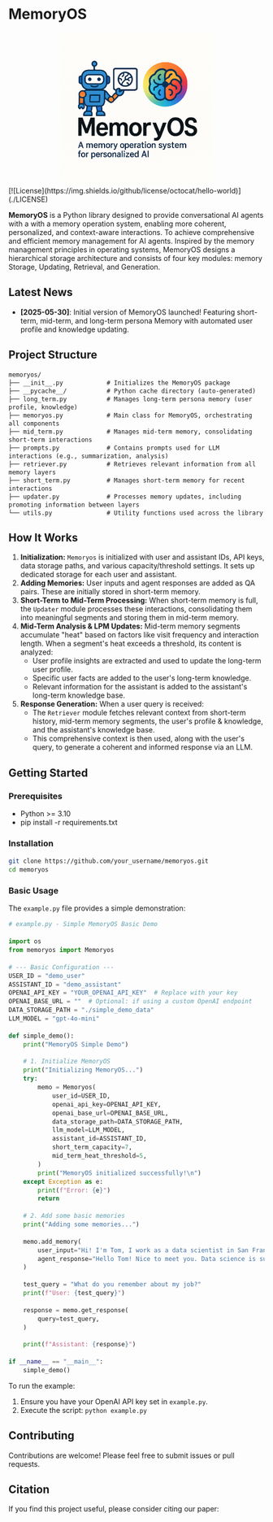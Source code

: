 # MemoryOS
<div align="center">
  <img src="logo.png" alt="logo" width="300"/>
</div>
[![License](https://img.shields.io/github/license/octocat/hello-world)](./LICENSE)

**MemoryOS** is a Python library designed to provide conversational AI agents with a with a memory operation system, enabling more coherent, personalized, and context-aware interactions. To achieve comprehensive and efficient memory management for AI agents. Inspired by the memory management principles in operating systems, MemoryOS designs a hierarchical storage architecture and consists of four key modules: memory Storage, Updating, Retrieval, and Generation.

## Latest News

*   **[2025-05-30]**: Initial version of MemoryOS launched! Featuring short-term, mid-term, and long-term persona Memory with automated user profile and knowledge updating.

## Project Structure

```
memoryos/
├── __init__.py            # Initializes the MemoryOS package
├── __pycache__/           # Python cache directory (auto-generated)
├── long_term.py           # Manages long-term persona memory (user profile, knowledge)
├── memoryos.py            # Main class for MemoryOS, orchestrating all components
├── mid_term.py            # Manages mid-term memory, consolidating short-term interactions
├── prompts.py             # Contains prompts used for LLM interactions (e.g., summarization, analysis)
├── retriever.py           # Retrieves relevant information from all memory layers
├── short_term.py          # Manages short-term memory for recent interactions
├── updater.py             # Processes memory updates, including promoting information between layers
└── utils.py               # Utility functions used across the library
```

## How It Works

1.  **Initialization:** `Memoryos` is initialized with user and assistant IDs, API keys, data storage paths, and various capacity/threshold settings. It sets up dedicated storage for each user and assistant.
2.  **Adding Memories:** User inputs and agent responses are added as QA pairs. These are initially stored in short-term memory.
3.  **Short-Term to Mid-Term Processing:** When short-term memory is full, the `Updater` module processes these interactions, consolidating them into meaningful segments and storing them in mid-term memory.
4.  **Mid-Term Analysis & LPM Updates:** Mid-term memory segments accumulate "heat" based on factors like visit frequency and interaction length. When a segment's heat exceeds a threshold, its content is analyzed:
    *   User profile insights are extracted and used to update the long-term user profile.
    *   Specific user facts are added to the user's long-term knowledge.
    *   Relevant information for the assistant is added to the assistant's long-term knowledge base.
5.  **Response Generation:** When a user query is received:
    *   The `Retriever` module fetches relevant context from short-term history, mid-term memory segments, the user's profile & knowledge, and the assistant's knowledge base.
    *   This comprehensive context is then used, along with the user's query, to generate a coherent and informed response via an LLM.

## Getting Started

### Prerequisites

*   Python >= 3.10
*   pip install -r requirements.txt

### Installation

```bash
git clone https://github.com/your_username/memoryos.git  
cd memoryos
```

### Basic Usage

The `example.py` file provides a simple demonstration:

```python
# example.py - Simple MemoryOS Basic Demo

import os
from memoryos import Memoryos

# --- Basic Configuration ---
USER_ID = "demo_user"
ASSISTANT_ID = "demo_assistant"
OPENAI_API_KEY = "YOUR_OPENAI_API_KEY"  # Replace with your key
OPENAI_BASE_URL = ""  # Optional: if using a custom OpenAI endpoint
DATA_STORAGE_PATH = "./simple_demo_data"
LLM_MODEL = "gpt-4o-mini"

def simple_demo():
    print("MemoryOS Simple Demo")
    
    # 1. Initialize MemoryOS
    print("Initializing MemoryOS...")
    try:
        memo = Memoryos(
            user_id=USER_ID,
            openai_api_key=OPENAI_API_KEY,
            openai_base_url=OPENAI_BASE_URL,
            data_storage_path=DATA_STORAGE_PATH,
            llm_model=LLM_MODEL,
            assistant_id=ASSISTANT_ID,
            short_term_capacity=7,  
            mid_term_heat_threshold=5,  
        )
        print("MemoryOS initialized successfully!\n")
    except Exception as e:
        print(f"Error: {e}")
        return

    # 2. Add some basic memories
    print("Adding some memories...")
    
    memo.add_memory(
        user_input="Hi! I'm Tom, I work as a data scientist in San Francisco.",
        agent_response="Hello Tom! Nice to meet you. Data science is such an exciting field. What kind of data do you work with?"
    )
     
    test_query = "What do you remember about my job?"
    print(f"User: {test_query}")
    
    response = memo.get_response(
        query=test_query,
    )
    
    print(f"Assistant: {response}")

if __name__ == "__main__":
    simple_demo()
```

To run the example:

1.  Ensure you have your OpenAI API key set in `example.py`.
2.  Execute the script: `python example.py`


## Contributing

Contributions are welcome! Please feel free to submit issues or pull requests.

## Citation

If you find this project useful, please consider citing our paper:

```bibtex
```

